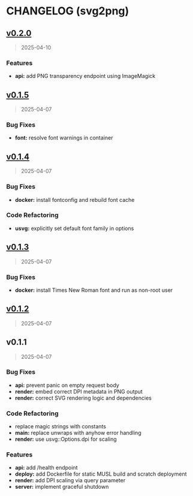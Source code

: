 # CHANGELOG (svg2png)


<a name="v0.2.0"></a>
## [v0.2.0](https://github.com/Govcraft/svg2png/compare/v0.1.5...v0.2.0)

> 2025-04-10

### Features

* **api:** add PNG transparency endpoint using ImageMagick


<a name="v0.1.5"></a>
## [v0.1.5](https://github.com/Govcraft/svg2png/compare/v0.1.4...v0.1.5)

> 2025-04-07

### Bug Fixes

* **font:** resolve font warnings in container


<a name="v0.1.4"></a>
## [v0.1.4](https://github.com/Govcraft/svg2png/compare/v0.1.3...v0.1.4)

> 2025-04-07

### Bug Fixes

* **docker:** install fontconfig and rebuild font cache

### Code Refactoring

* **usvg:** explicitly set default font family in options


<a name="v0.1.3"></a>
## [v0.1.3](https://github.com/Govcraft/svg2png/compare/v0.1.2...v0.1.3)

> 2025-04-07

### Bug Fixes

* **docker:** install Times New Roman font and run as non-root user


<a name="v0.1.2"></a>
## [v0.1.2](https://github.com/Govcraft/svg2png/compare/v0.1.1...v0.1.2)

> 2025-04-07


<a name="v0.1.1"></a>
## v0.1.1

> 2025-04-07

### Bug Fixes

* **api:** prevent panic on empty request body
* **render:** embed correct DPI metadata in PNG output
* **render:** correct SVG rendering logic and dependencies

### Code Refactoring

* replace magic strings with constants
* **main:** replace unwraps with anyhow error handling
* **render:** use usvg::Options.dpi for scaling

### Features

* **api:** add /health endpoint
* **deploy:** add Dockerfile for static MUSL build and scratch deployment
* **render:** add DPI scaling via query parameter
* **server:** implement graceful shutdown

